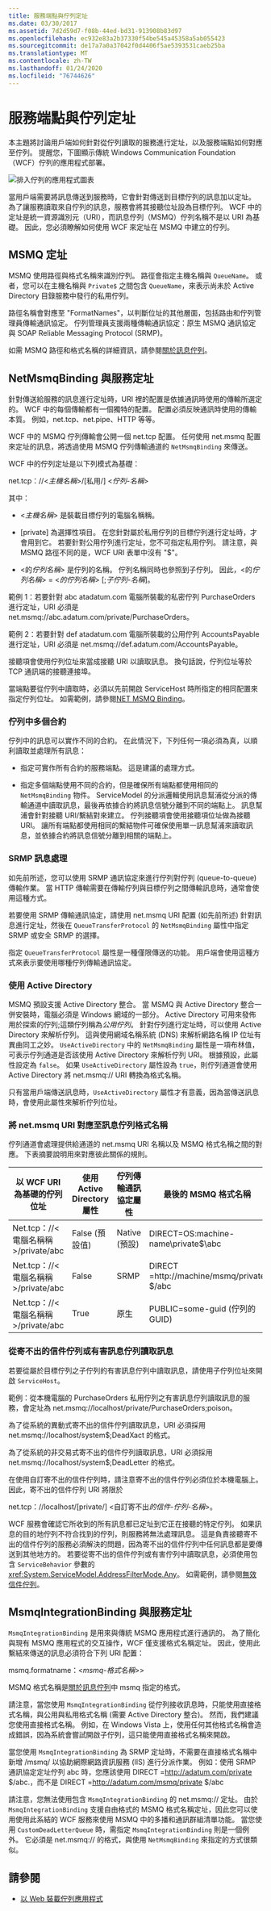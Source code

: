 ```yaml
---
title: 服務端點與佇列定址
ms.date: 03/30/2017
ms.assetid: 7d2d59d7-f08b-44ed-bd31-913908b83d97
ms.openlocfilehash: ec932e83a2b37330f54be545a45358a5ab055423
ms.sourcegitcommit: de17a7a0a37042f0d4406f5ae5393531caeb25ba
ms.translationtype: MT
ms.contentlocale: zh-TW
ms.lasthandoff: 01/24/2020
ms.locfileid: "76744626"
---
```

# <a name="service-endpoints-and-queue-addressing"></a>服務端點與佇列定址
本主題將討論用戶端如何針對從佇列讀取的服務進行定址，以及服務端點如何對應至佇列。 提醒您，下圖顯示傳統 Windows Communication Foundation （WCF）佇列的應用程式部署。  
  
 ![排入佇列的應用程式圖表](../../../../docs/framework/wcf/feature-details/media/distributed-queue-figure.jpg "分散式-佇列-圖表")  
  
 當用戶端需要將訊息傳送到服務時，它會針對傳送到目標佇列的訊息加以定址。 為了讓服務讀取來自佇列的訊息，服務會將其接聽位址設為目標佇列。 WCF 中的定址是統一資源識別元（URI），而訊息佇列（MSMQ）佇列名稱不是以 URI 為基礎。 因此，您必須瞭解如何使用 WCF 來定址在 MSMQ 中建立的佇列。  
  
## <a name="msmq-addressing"></a>MSMQ 定址  
 MSMQ 使用路徑與格式名稱來識別佇列。 路徑會指定主機名稱與 `QueueName`。 或者，您可以在主機名稱與 `Private$` 之間包含 `QueueName`，來表示尚未於 Active Directory 目錄服務中發行的私用佇列。  
  
 路徑名稱會對應至 "FormatNames"，以判斷位址的其他層面，包括路由和佇列管理員傳輸通訊協定。 佇列管理員支援兩種傳輸通訊協定：原生 MSMQ 通訊協定與 SOAP Reliable Messaging Protocol (SRMP)。  
  
 如需 MSMQ 路徑和格式名稱的詳細資訊，請參閱[關於訊息佇列](https://docs.microsoft.com/previous-versions/windows/desktop/legacy/ms706032(v=vs.85))。  
  
## <a name="netmsmqbinding-and-service-addressing"></a>NetMsmqBinding 與服務定址  
 針對傳送給服務的訊息進行定址時，URI 裡的配置是依據通訊時使用的傳輸所選定的。 WCF 中的每個傳輸都有一個獨特的配置。 配置必須反映通訊時使用的傳輸本質。 例如，net.tcp、net.pipe、HTTP 等等。  
  
 WCF 中的 MSMQ 佇列傳輸會公開一個 net.tcp 配置。 任何使用 net.msmq 配置來定址的訊息，將透過使用 MSMQ 佇列傳輸通道的 `NetMsmqBinding` 來傳送。  
  
 WCF 中的佇列定址是以下列模式為基礎：  
  
 net.tcp：//\<*主機名稱*>/[私用/] \<*佇列-名稱*>  
  
 其中：  
  
- \<*主機名稱*> 是裝載目標佇列的電腦名稱稱。  
  
- [private] 為選擇性項目。 在您針對屬於私用佇列的目標佇列進行定址時，才會用到它。 若要針對公用佇列進行定址，您不可指定私用佇列。 請注意，與 MSMQ 路徑不同的是，WCF URI 表單中沒有 "$"。  
  
- \<的*佇列名稱*> 是佇列的名稱。 佇列名稱同時也參照到子佇列。 因此，\<的*佇列名稱*> = \<*的佇列名稱*> [;*子佇列-名稱*]。  
  
 範例 1：若要針對 abc atadatum.com 電腦所裝載的私密佇列 PurchaseOrders 進行定址，URI 必須是 net.msmq://abc.adatum.com/private/PurchaseOrders。  
  
 範例 2：若要針對 def atadatum.com 電腦所裝載的公用佇列 AccountsPayable 進行定址，URI 必須是 net.msmq://def.adatum.com/AccountsPayable。  
  
 接聽項會使用佇列位址來當成接聽 URI 以讀取訊息。 換句話說，佇列位址等於 TCP 通訊端的接聽連接埠。  
  
 當端點要從佇列中讀取時，必須以先前開啟 ServiceHost 時所指定的相同配置來指定佇列位址。 如需範例，請參閱[NET MSMQ Binding](../../../../docs/framework/wcf/samples/net-msmq-binding.md)。  
  
### <a name="multiple-contracts-in-a-queue"></a>佇列中多個合約  
 佇列中的訊息可以實作不同的合約。 在此情況下，下列任何一項必須為真，以順利讀取並處理所有訊息：  
  
- 指定可實作所有合約的服務端點。 這是建議的處理方式。  
  
- 指定多個端點使用不同的合約，但是確保所有端點都使用相同的 `NetMsmqBinding` 物件。 ServiceModel 的分派邏輯使用訊息幫浦從分派的傳輸通道中讀取訊息，最後再依據合約將訊息信號分離到不同的端點上。 訊息幫浦會針對接聽 URI/繫結對來建立。 佇列接聽項會使用接聽項位址做為接聽 URI。 讓所有端點都使用相同的繫結物件可確保使用單一訊息幫浦來讀取訊息，並依據合約將訊息信號分離到相關的端點上。  
  
### <a name="srmp-messaging"></a>SRMP 訊息處理  
 如先前所述，您可以使用 SRMP 通訊協定來進行佇列對佇列 (queue-to-queue) 傳輸作業。 當 HTTP 傳輸需要在傳輸佇列與目標佇列之間傳輸訊息時，通常會使用這種方式。  
  
 若要使用 SRMP 傳輸通訊協定，請使用 net.msmq URI 配置 (如先前所述) 針對訊息進行定址，然後在 `QueueTransferProtocol` 的 `NetMsmqBinding` 屬性中指定 SRMP 或安全 SRMP 的選擇。  
  
 指定 `QueueTransferProtocol` 屬性是一種僅限傳送的功能。 用戶端會使用這種方式來表示要使用哪種佇列傳輸通訊協定。  
  
### <a name="using-active-directory"></a>使用 Active Directory  
 MSMQ 預設支援 Active Directory 整合。 當 MSMQ 與 Active Directory 整合一併安裝時，電腦必須是 Windows 網域的一部分。 Active Directory 可用來發佈用於探索的佇列;這類佇列稱為*公用佇列*。 針對佇列進行定址時，可以使用 Active Directory 來解析佇列。 這與使用網域名稱系統 (DNS) 來解析網路名稱 IP 位址有異曲同工之妙。 `UseActiveDirectory` 中的 `NetMsmqBinding` 屬性是一項布林值，可表示佇列通道是否該使用 Active Directory 來解析佇列 URI。 根據預設，此屬性設定為 `false`。 如果 `UseActiveDirectory` 屬性設為 `true`，則佇列通道會使用 Active Directory 將 net.msmq:// URI 轉換為格式名稱。  
  
 只有當用戶端傳送訊息時，`UseActiveDirectory` 屬性才有意義，因為當傳送訊息時，會使用此屬性來解析佇列位址。  
  
### <a name="mapping-netmsmq-uri-to-message-queuing-format-names"></a>將 net.msmq URI 對應至訊息佇列格式名稱  
 佇列通道會處理提供給通道的 net.msmq URI 名稱以及 MSMQ 格式名稱之間的對應。 下表摘要說明用來對應彼此關係的規則。  
  
|以 WCF URI 為基礎的佇列位址|使用 Active Directory 屬性|佇列傳輸通訊協定屬性|最後的 MSMQ 格式名稱|  
|----------------------------------|-----------------------------------|--------------------------------------|---------------------------------|  
|Net.tcp：//\<電腦名稱稱 >/private/abc|False (預設值)|Native (預設)|DIRECT=OS:machine-name\private$\abc|  
|Net.tcp：//\<電腦名稱稱 >/private/abc|False|SRMP|DIRECT =http://machine/msmq/private $/abc|  
|Net.tcp：//\<電腦名稱稱 >/private/abc|True|原生|PUBLIC=some-guid (佇列的 GUID)|  
  
### <a name="reading-messages-from-the-dead-letter-queue-or-the-poison-message-queue"></a>從寄不出的信件佇列或有害訊息佇列讀取訊息  
 若要從屬於目標佇列之子佇列的有害訊息佇列中讀取訊息，請使用子佇列位址來開啟 `ServiceHost`。  
  
 範例：從本機電腦的 PurchaseOrders 私用佇列之有害訊息佇列讀取訊息的服務，會定址為 net.msmq://localhost/private/PurchaseOrders;poison。  
  
 為了從系統的異動式寄不出的信件佇列讀取訊息，URI 必須採用 net.msmq://localhost/system$;DeadXact 的格式。  
  
 為了從系統的非交易式寄不出的信件佇列讀取訊息，URI 必須採用 net.msmq://localhost/system$;DeadLetter 的格式。  
  
 在使用自訂寄不出的信件佇列時，請注意寄不出的信件佇列必須位於本機電腦上。 因此，寄不出的信件佇列 URI 將限於  
  
 net.tcp：//localhost/[private/] \<自訂寄不出*的信件-佇列-名稱*>。  
  
 WCF 服務會確認它所收到的所有訊息都已定址到它正在接聽的特定佇列。 如果訊息的目的地佇列不符合找到的佇列，則服務將無法處理訊息。 這是負責接聽寄不出的信件佇列的服務必須解決的問題，因為寄不出的信件佇列中任何訊息都是要傳送到其他地方的。 若要從寄不出的信件佇列或有害佇列中讀取訊息，必須使用包含 `ServiceBehavior` 參數的 <xref:System.ServiceModel.AddressFilterMode.Any>。 如需範例，請參閱[無效信件佇列](../../../../docs/framework/wcf/samples/dead-letter-queues.md)。  
  
## <a name="msmqintegrationbinding-and-service-addressing"></a>MsmqIntegrationBinding 與服務定址  
 `MsmqIntegrationBinding` 是用來與傳統 MSMQ 應用程式進行通訊的。 為了簡化與現有 MSMQ 應用程式的交互操作，WCF 僅支援格式名稱定址。 因此，使用此繫結來傳送的訊息必須符合下列 URI 配置：  
  
 msmq.formatname：\<*msmq-格式名稱*>>  
  
 MSMQ 格式名稱是[關於訊息佇列](https://docs.microsoft.com/previous-versions/windows/desktop/legacy/ms706032(v=vs.85))中 msmq 指定的格式。  
  
 請注意，當您使用 `MsmqIntegrationBinding` 從佇列接收訊息時，只能使用直接格式名稱，與公用與私用格式名稱 (需要 Active Directory 整合)。 然而，我們建議您使用直接格式名稱。 例如，在 Windows Vista 上，使用任何其他格式名稱會造成錯誤，因為系統會嘗試開啟子佇列，這只能使用直接格式名稱來開啟。  
  
 當您使用 `MsmqIntegrationBinding` 為 SRMP 定址時，不需要在直接格式名稱中新增 /msmq/ 以協助網際網路資訊服務 (IIS) 進行分派作業。 例如：使用 SRMP 通訊協定定址佇列 abc 時，您應該使用 DIRECT =http://adatum.com/private $/abc.，而不是 DIRECT =http://adatum.com/msmq/private $/abc  
  
 請注意，您無法使用包含 `MsmqIntegrationBinding` 的 net.msmq:// 定址。 由於 `MsmqIntegrationBinding` 支援自由格式的 MSMQ 格式名稱定址，因此您可以使用使用此系結的 WCF 服務來使用 MSMQ 中的多播和通訊群組清單功能。 當您使用 `CustomDeadLetterQueue` 時，需指定 `MsmqIntegrationBinding` 則是一個例外。 它必須是 net.msmq:// 的格式，與使用 `NetMsmqBinding` 來指定的方式很類似。  
  
## <a name="see-also"></a>請參閱

- [以 Web 裝載佇列應用程式](../../../../docs/framework/wcf/feature-details/web-hosting-a-queued-application.md)
